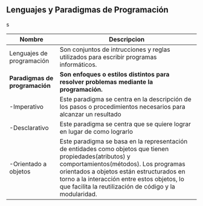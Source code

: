 ## Lenguajes y Paradigmas de Programación

s


| Nombre                  | Descripcion                                                           | 
|-------------------------|-----------------------------------------------------------------------|
| Lenguajes de programación   | Son conjuntos de intrucciones y reglas utilizados para escribir programas informáticos.| 
| **Paradigmas de programación**| **Son enfoques o estilos distintos para resolver problemas mediante la programación.**  |
| -Imperativo                   | Este paradigma se centra en la descripción de los pasos o procedimientos necesarios para alcanzar un resultado|
| -Desclarativo                 | Este paradigma se centra que se quiere lograr en lugar de como lograrlo|
| -Orientado a objetos          | Este paradigma se basa en la representación de entidades como objetos que tienen propiedades(atributos) y comportamientos(métodos). Los programas orientados a objetos están estructurados en torno a la interacción entre estos objetos, lo que facilita la reutilización de código y la modularidad. | 



